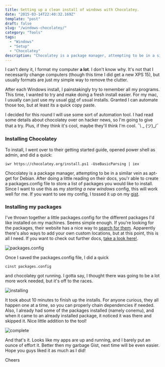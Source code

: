 ```yaml
---
title: Setting up a clean install of windows with Chocolatey.
date: "2015-03-14T22:40:32.169Z"
template: "post"
draft: false
slug: "/windows-chocolatey/"
category: "Tools"
tags:
  - "Windows"
  - "Setup"
  - "Chocolatey"
description: "Chocolatey is a package manager, attempting to be in a similar vein as apt-get for Debian. Lets automate a fresh install of our programs"
---
```

I can't deny it, I format my computer **a lot**. I don't know why. It's not that I necessarily change computers (though this time I did get a new XPS 15), but usually formats are just my simple way to remove the clutter.

After each Windows install, I painstakingly try to remember all my programs. This time, I wanted to try and make doing a fresh install easier. For my mac, I usually can just use my usual [gist](https://gist.github.com/DennyScott/a0af75ed5674f92594c2) of usual installs. Granted I can automate those too, but at least its a quick copy paste.

I decided for this round I will use some sort of automation tool. I had read some details about chocolatey over on hacker news, so I'm going to give that a try. Plus, if they think it's cool, maybe they'll think I'm cool.  ¯\ _ (ツ)_/¯

### Installing Chocolatey
To install, I went over to their getting started guide, opened power shell as admin, and did a quick:

```
iwr https://chocolatey.org/install.ps1 -UseBasicParsing | iex
```

Chocolatey is a package manager, attempting to be in a similar vein as apt-get for Debian. After doing a little reading on their docs, you'r able to create a packages.config file to store a list of packages you would like to install. Since I want to use this as my *starting a new windows* config, this will work well for me. If you want to see my config, I tossed it up on my [gist](https://gist.github.com/DennyScott/d4205861f8c4cfd8e31453843d322749/edit).

### Installing my packages

I've thrown together a little packages.config for the different packages I'd like installed on my machines. Seems simple enough. If you're looking for the packages, their website has a nice way to [search for them](https://chocolatey.org/packages?q=spotify). Apparently there's also ways to add your own custom locations, but at this point, this is all I need. If you want to check out further docs, [take a look here!](http://chocolatey.github.io/usage.html).

![packages.config](/content/images/2016/07/packages.png)

Once I saved the packages.config file, I did a quick
```
cinst packages.config

```
and chocolatey got running. I gotta say, I thought there was going to be a lot more work needed, but it's off to the races.

![installing](/content/images/2016/07/running.png)

It took about 10 minutes to finish up the installs. For anyone curious, they all happen one at a time, so you can properly chain dependencies if needed. Also, I already had some of the packages installed (namely conemu), and when it came to an already installed package, it noticed it was there and skipped it. Nice little addition to the tool!

![complete](/content/images/2016/07/complete.png)

And that's it. Looks like my apps are up and running, and I barely put an ounce of effort it. Better then my garbage Gist, next time will be even easier. Hope you guys liked it as much as I did!

Cheers